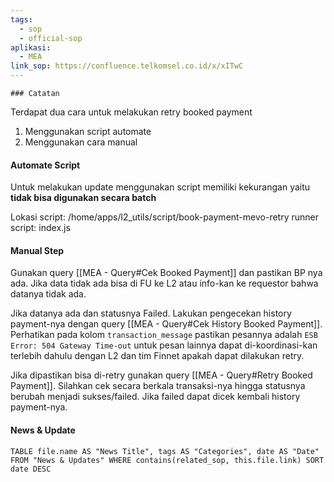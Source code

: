 ```yaml
---
tags:
  - sop
  - official-sop
aplikasi:
  - MEA
link_sop: https://confluence.telkomsel.co.id/x/xITwC
---
```

	### Catatan
Terdapat dua cara untuk melakukan retry booked payment
1. Menggunakan script automate
2. Menggunakan cara manual

#### Automate Script
Untuk melakukan update menggunakan script memiliki kekurangan yaitu **tidak bisa digunakan secara batch**

Lokasi script: /home/apps/l2_utils/script/book-payment-mevo-retry
runner script: index.js

#### Manual Step
Gunakan query [[MEA - Query#Cek Booked Payment]] dan pastikan BP nya ada. Jika data tidak ada bisa di FU ke L2 atau info-kan ke requestor bahwa datanya tidak ada.

Jika datanya ada dan statusnya Failed. Lakukan pengecekan history payment-nya dengan query [[MEA - Query#Cek History Booked Payment]]. Perhatikan pada kolom `transaction_message` pastikan pesannya adalah `ESB Error: 504 Gateway Time-out` untuk pesan lainnya dapat di-koordinasi-kan terlebih dahulu dengan L2 dan tim Finnet apakah dapat dilakukan retry.

Jika dipastikan bisa di-retry gunakan query [[MEA - Query#Retry Booked Payment]]. Silahkan cek secara berkala transaksi-nya hingga statusnya berubah menjadi sukses/failed. Jika failed dapat dicek kembali history payment-nya.

#### News & Update
```dataview
TABLE file.name AS "News Title", tags AS "Categories", date AS "Date" FROM "News & Updates" WHERE contains(related_sop, this.file.link) SORT date DESC
```

